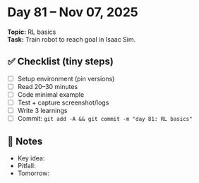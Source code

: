 # Day 81 – Nov 07, 2025
**Topic:** RL basics  
**Task:** Train robot to reach goal in Isaac Sim.

## ✅ Checklist (tiny steps)
- [ ] Setup environment (pin versions)
- [ ] Read 20–30 minutes
- [ ] Code minimal example
- [ ] Test + capture screenshot/logs
- [ ] Write 3 learnings
- [ ] Commit: `git add -A && git commit -m "day 81: RL basics"`

## 📓 Notes
- Key idea:
- Pitfall:
- Tomorrow:

